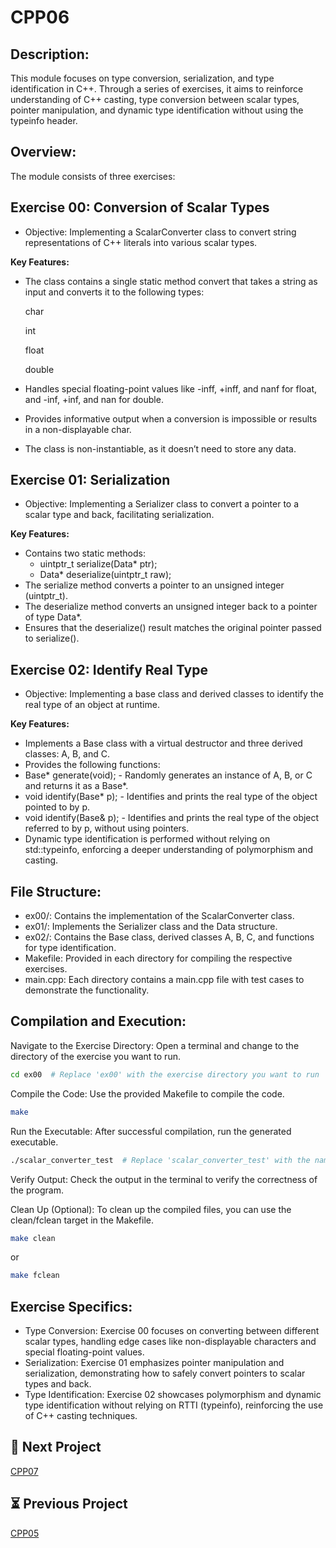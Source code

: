 # CPP06


## Description:

This module focuses on type conversion, serialization, and type identification in C++. Through a series of exercises, it aims to reinforce understanding of C++ casting, type conversion between scalar types, pointer manipulation, and dynamic type identification without using the typeinfo header.
## Overview:

The module consists of three exercises:

## Exercise 00: Conversion of Scalar Types
- Objective: Implementing a ScalarConverter class to convert string representations of C++ literals into various scalar types.
  
**Key Features:**
- The class contains a single static method convert that takes a string as input and converts it to the following types:
  
  char
  
  int
  
  float
  
  double
- Handles special floating-point values like -inff, +inff, and nanf for float, and -inf, +inf, and nan for double.
- Provides informative output when a conversion is impossible or results in a non-displayable char.
- The class is non-instantiable, as it doesn’t need to store any data.

## Exercise 01: Serialization
- Objective: Implementing a Serializer class to convert a pointer to a scalar type and back, facilitating serialization.
  
**Key Features:**
- Contains two static methods:
    - uintptr_t serialize(Data* ptr);
    - Data* deserialize(uintptr_t raw);
- The serialize method converts a pointer to an unsigned integer (uintptr_t).
- The deserialize method converts an unsigned integer back to a pointer of type Data*.
- Ensures that the deserialize() result matches the original pointer passed to serialize().

## Exercise 02: Identify Real Type
- Objective: Implementing a base class and derived classes to identify the real type of an object at runtime.

**Key Features:**
- Implements a Base class with a virtual destructor and three derived classes: A, B, and C.
- Provides the following functions:
- Base* generate(void); - Randomly generates an instance of A, B, or C and returns it as a Base*.
- void identify(Base* p); - Identifies and prints the real type of the object pointed to by p.
- void identify(Base& p); - Identifies and prints the real type of the object referred to by p, without using pointers.
- Dynamic type identification is performed without relying on std::typeinfo, enforcing a deeper understanding of polymorphism and casting.

## File Structure: 
- ex00/: Contains the implementation of the ScalarConverter class.
- ex01/: Implements the Serializer class and the Data structure.
- ex02/: Contains the Base class, derived classes A, B, C, and functions for type identification.
- Makefile: Provided in each directory for compiling the respective exercises.
- main.cpp: Each directory contains a main.cpp file with test cases to demonstrate the functionality.

## Compilation and Execution:

Navigate to the Exercise Directory: Open a terminal and change to the directory of the exercise you want to run.
 ```bash
cd ex00  # Replace 'ex00' with the exercise directory you want to run
```
Compile the Code: Use the provided Makefile to compile the code.
 ```bash
make
```
Run the Executable: After successful compilation, run the generated executable.
```bash
./scalar_converter_test  # Replace 'scalar_converter_test' with the name of the executable for the exercise
```
Verify Output: Check the output in the terminal to verify the correctness of the program.
   
Clean Up (Optional): To clean up the compiled files, you can use the clean/fclean target in the Makefile.
 ```bash
make clean
```
or 
 ```bash
make fclean
```

## Exercise Specifics:

- Type Conversion: Exercise 00 focuses on converting between different scalar types, handling edge cases like non-displayable characters and special floating-point values.
- Serialization: Exercise 01 emphasizes pointer manipulation and serialization, demonstrating how to safely convert pointers to scalar types and back.
- Type Identification: Exercise 02 showcases polymorphism and dynamic type identification without relying on RTTI (typeinfo), reinforcing the use of C++ casting techniques.

## 🚀 Next Project

[CPP07](https://github.com/adhaka-afk/CPP07)

## ⏳ Previous Project

[CPP05](https://github.com/adhaka-afk/CPP05)


